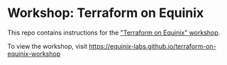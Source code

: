 # Workshop: Terraform on Equinix

<!---
Using this template in a new project? See CONTIBUTING.md for help.
--->

This repo contains instructions for the ["Terraform on Equinix" workshop](https://equinix-labs.github.io/terraform-on-equinix-workshop).

To view the workshop, visit <https://equinix-labs.github.io/terraform-on-equinix-workshop>
